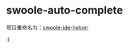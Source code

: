 swoole-auto-complete
====================

项目重命名为：[swoole-ide-helper](https://github.com/EagleWu/swoole-ide-helper)

:)
